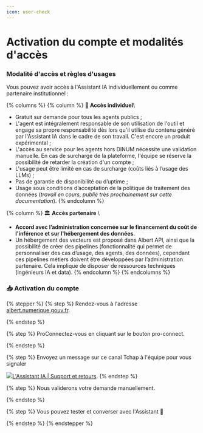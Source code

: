 ```yaml
---
icon: user-check
---
```


# Activation du compte et modalités d'accès

### Modalité d'accès et règles d'usages&#x20;

Vous pouvez avoir accès à l'Assistant IA individuellement ou comme partenaire institutionnel :&#x20;



{% columns %}
{% column %}
👤 **Accès individuel**\


* Gratuit sur demande pour tous les agents publics ;
* L'agent est intégralement responsable de son utilisation de l'outil et engage sa propre responsabilité dès lors qu'il utilise du contenu généré par l'Assistant IA dans le cadre de son travail. C'est encore un produit expérimental ;
* L'accès au service pour les agents hors DINUM nécessite une validation manuelle. En cas de surcharge de la plateforme, l'équipe se réserve la possibilité de retarder la création d'un compte ;
* L'usage peut être limité en cas de surcharge (coûts liés à l’usage des LLMs) ;
* Pas de garantie de disponibilité ou d’uptime ;
* Usage sous conditions d’acceptation de la politique de traitement des données (_travail en cours, publié très prochainement sur cette documentation_).
{% endcolumn %}

{% column %}
🏛️ **Accès partenaire** \


* **Accord avec l’administration concernée sur le financement du coût de l'inférence et sur l'hébergement des données**.
* Un hébergement des vecteurs est proposé dans Albert API, ainsi que la possibilité de créer des pipelines (fonctionnalité qui permet de personnaliser des cas d’usage, des agents, des données), cependant ces pipelines métiers doivent être développées par l’administration partenaire. Cela implique de disposer de ressources techniques (ingénieurs IA et data).&#x20;
{% endcolumn %}
{% endcolumns %}



### **📥 Activation du compte**&#x20;

{% stepper %}
{% step %}
Rendez-vous à l'adresse [albert.numerique.gouv.fr](http://albert.numerique.gouv.fr/).


{% endstep %}

{% step %}
ProConnectez-vous en cliquant sur le bouton pro-connect.&#x20;


{% endstep %}

{% step %}
Envoyez un message sur ce canal Tchap à l'équipe pour vous signaler

&#x20; [![](https://matrix.agent.dinum.tchap.gouv.fr/_matrix/media/v3/thumbnail/matrix.agent.dinum.tchap.gouv.fr/0ec0d5ddd5bdca1545df9b1e83865519b5f7109f1829450108316418048?width=24\&height=24\&method=crop)L'Assistant IA | Support et retours](https://tchap.gouv.fr/#/room/!gpLYRJyIwdkcHBGYeC:agent.dinum.tchap.gouv.fr).
{% endstep %}

{% step %}
Nous validerons votre demande manuellement.

&#x20;
{% endstep %}

{% step %}
Vous pouvez tester et converser avec l'Assistant 💬


{% endstep %}
{% endstepper %}

